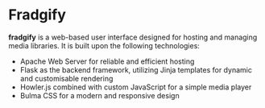 # Fradgify

**fradgify** is a web-based user interface designed for hosting and managing media libraries. It is built upon the following technologies:
 - Apache Web Server for reliable and efficient hosting
 - Flask as the backend framework, utilizing Jinja templates for dynamic and customisable rendering
 - Howler.js combined with custom JavaScript for a simple media player
 - Bulma CSS for a modern and responsive design
